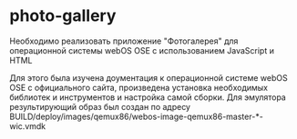 # photo-gallery
Необходимо реализовать приложение "Фотогалерея" для операционной системы webOS OSE c использованием JavaScript и HTML

Для этого была изучена доументация к операционной системе webOS OSE с официального сайта, произведена установка необходимых библиотек и инструментов и настройка самой сборки.
Для эмулятора результирующий образ был создан по адресу BUILD/deploy/images/qemux86/webos-image-qemux86-master-*-wic.vmdk
